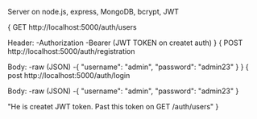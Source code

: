 Server on node.js, express, MongoDB, bcrypt, JWT

{
  GET http://localhost:5000/auth/users

  Header:
      -Authorization
          -Bearer (JWT TOKEN on createt auth)
}
{
  POST http://localhost:5000/auth/registration
  
  Body: 
      -raw (JSON)
          -{
              "username": "admin",
              "password": "admin23"
           }
}
{
  post http://localhost:5000/auth/login
  
  Body:
      -raw (JSON)
          -{
               "username": "admin",
               "password": "admin23"
           }
           
  "He is createt JWT token. Past this token on GET /auth/users"
}
